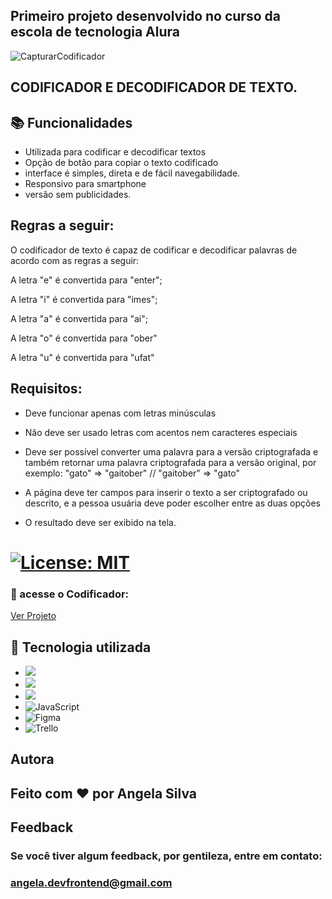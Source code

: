 ## Primeiro projeto desenvolvido no curso da escola de tecnologia Alura 


![CapturarCodificador](https://user-images.githubusercontent.com/124155078/221072922-aef9645a-9661-4a78-a8dc-0dc37894660f.PNG)

## CODIFICADOR E DECODIFICADOR DE TEXTO.
 
## 📚 Funcionalidades

- Utilizada para codificar e decodificar textos
- Opção de botão para copiar o texto codificado
- interface é simples, direta e de fácil navegabilidade.
- Responsivo para smartphone
- versão sem publicidades.

## Regras a seguir:

O codificador de texto é capaz de codificar e decodificar palavras de acordo com as regras a seguir:

A letra "e" é convertida para "enter";

A letra "i" é convertida para "imes";

A letra "a" é convertida para "ai";

A letra "o" é convertida para "ober"

A letra "u" é convertida para "ufat"

## Requisitos:

- Deve funcionar apenas com letras minúsculas

- Não deve ser usado letras com acentos nem caracteres especiais

- Deve ser possível converter uma palavra para a versão criptografada e também retornar uma palavra criptografada para a versão original, por exemplo: "gato" => "gaitober" // "gaitober" => "gato"

- A página deve ter campos para inserir o texto a ser criptografado ou descrito, e a pessoa usuária deve poder escolher entre as duas opções

- O resultado deve ser exibido na tela.

# [![License: MIT](https://img.shields.io/badge/License-MIT-greem.svg)](https://opensource.org/licenses/MIT)

### 🚀 acesse o Codificador:

[Ver Projeto](https://angela-rocha.github.io/Codificador/)


## 🔧 Tecnologia utilizada
* ![](https://img.shields.io/badge/Visual_Studio_Code-0078D4?style=for-the-badge&logo=visual%20studio%20code&logoColor=white)
* ![](https://img.shields.io/badge/HTML5-E34F26?style=for-the-badge&logo=html5&logoColor=white)
* ![](https://img.shields.io/badge/CSS3-1572B6?style=for-the-badge&logo=css3&logoColor=white)
* ![JavaScript](https://img.shields.io/badge/javascript-%23323330.svg?style=for-the-badge&logo=javascript&logoColor=%23F7DF1E)
* ![Figma](https://img.shields.io/badge/figma-%23F24E1E.svg?style=for-the-badge&logo=figma&logoColor=white)
* ![Trello](https://img.shields.io/badge/Trello-%23026AA7.svg?style=for-the-badge&logo=Trello&logoColor=white)
 

## Autora

## Feito com ❤ por Angela Silva 

## Feedback

### Se você tiver algum feedback, por gentileza, entre em contato: 

### angela.devfrontend@gmail.com





